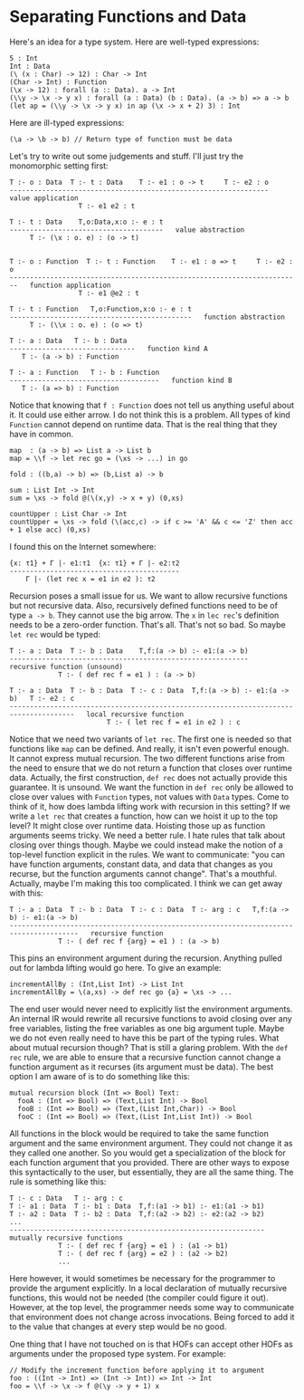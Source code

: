 # Separating Functions and Data

Here's an idea for a type system. Here are well-typed expressions:

    5 : Int
    Int : Data
    (\ (x : Char) -> 12) : Char -> Int
    (Char -> Int) : Function
    (\x -> 12) : forall (a :: Data). a -> Int
    (\\y -> \x -> y x) : forall (a : Data) (b : Data). (a -> b) => a -> b
    (let ap = (\\y -> \x -> y x) in ap (\x -> x + 2) 3) : Int

Here are ill-typed expressions:

    (\a -> \b -> b) // Return type of function must be data

Let's try to write out some judgements and stuff. I'll just try the monomorphic
setting first:

    T :- o : Data  T :- t : Data    T :- e1 : o -> t     T :- e2 : o
    ----------------------------------------------------------------   value application
                     T :- e1 e2 : t

    T :- t : Data    T,o:Data,x:o :- e : t
    --------------------------------------   value abstraction
         T :- (\x : o. e) : (o -> t)


    T :- o : Function  T :- t : Function    T :- e1 : o => t     T :- e2 : o
    ------------------------------------------------------------------------   function application
                     T :- e1 @e2 : t

    T :- t : Function   T,o:Function,x:o :- e : t
    ---------------------------------------------   function abstraction
         T :- (\\x : o. e) : (o => t)

    T :- a : Data   T :- b : Data
    -------------------------------   function kind A
       T :- (a -> b) : Function

    T :- a : Function   T :- b : Function
    -------------------------------------   function kind B
       T :- (a => b) : Function

Notice that knowing that `f : Function` does not tell us anything useful about
it. It could use either arrow. I do not think this is a problem. All types of
kind `Function` cannot depend on runtime data. That is the real thing that
they have in common.

    map  : (a -> b) => List a -> List b
    map = \\f -> let rec go = (\xs -> ...) in go

    fold : ((b,a) -> b) => (b,List a) -> b

    sum : List Int -> Int
    sum = \xs -> fold @(\(x,y) -> x + y) (0,xs)

    countUpper : List Char -> Int
    countUpper = \xs -> fold (\(acc,c) -> if c >= 'A' && c <= 'Z' then acc + 1 else acc) (0,xs)

I found this on the Internet somewhere:

    {x: τ1} + Γ |- e1:τ1  {x: τ1} + Γ |- e2:τ2
    ------------------------------------------
        Γ |- (let rec x = e1 in e2 ): τ2

Recursion poses a small issue for us. We want to allow recursive functions but
not recursive data. Also, recursively defined functions need to be of type
`a -> b`. They cannot use the big arrow. The `x` in `lec rec`'s definition
needs to be a zero-order function. That's all. That's not so bad. So maybe
`let rec` would be typed:

    T :- a : Data  T :- b : Data    T,f:(a -> b) :- e1:(a -> b)
    -----------------------------------------------------------   recursive function (unsound)
                T :- ( def rec f = e1 ) : (a -> b)

    T :- a : Data  T :- b : Data  T :- c : Data  T,f:(a -> b) :- e1:(a -> b)   T :- e2 : c
    --------------------------------------------------------------------------------------   local recursive function
                            T :- ( let rec f = e1 in e2 ) : c

Notice that we need two variants of `let rec`. The first one is needed so that
functions like `map` can be defined. And really, it isn't even powerful enough.
It cannot express mutual recursion. The two different functions arise from the
need to ensure that we do not return a function that closes over runtime data.
Actually, the first construction, `def rec` does not actually provide this
guarantee. It is unsound. We want the function in `def rec` only be allowed
to close over values with `Function` types, not values with `Data` types. Come
to think of it, how does lambda lifting work with recursion in this setting?
If we write a `let rec` that creates a function, how can we hoist it up to
the top level? It might close over runtime data. Hoisting those up as function
arguments seems tricky. We need a better rule. I hate rules that talk about
closing over things though. Maybe we could instead make the notion of a
top-level function explicit in the rules. We want to communicate: "you can
have function arguments, constant data, and data that changes as you recurse,
but the function arguments cannot change". That's a mouthful. Actually, maybe
I'm making this too complicated. I think we can get away with this:

    T :- a : Data  T :- b : Data  T :- c : Data  T :- arg : c   T,f:(a -> b) :- e1:(a -> b)
    ---------------------------------------------------------------------------------------   recursive function
                T :- ( def rec f {arg} = e1 ) : (a -> b)

This pins an environment argument during the recursion. Anything pulled out
for lambda lifting would go here. To give an example:

    incrementAllBy : (Int,List Int) -> List Int
    incrementAllBy = \(a,xs) -> def rec go {a} = \xs -> ...

The end user would never need to explicitly list the environment arguments.
An internal IR would rewrite all recursive functions to avoid closing over
any free variables, listing the free variables as one big argument tuple.
Maybe we do not even really need to have this be part of the typing rules.
What about mutual recursion though? That is still a glaring problem. With
the `def rec` rule, we are able to ensure that a recursive function cannot
change a function argument as it recurses (its argument must be data).
The best option I am aware of is to do something like this:

    mutual recursion block (Int => Bool) Text:
      fooA : (Int => Bool) => (Text,List Int) -> Bool
      fooB : (Int => Bool) => (Text,(List Int,Char)) -> Bool
      fooC : (Int => Bool) => (Text,(List Int,List Int)) -> Bool

All functions in the block would be required to take the same function
argument and the same environment argument. They could not change it as they
called one another. So you would get a specialization of the block for each
function argument that you provided. There are other ways to expose this
syntactically to the user, but essentially, they are all the same thing.
The rule is something like this:

    T :- c : Data   T :- arg : c
    T :- a1 : Data  T :- b1 : Data  T,f:(a1 -> b1) :- e1:(a1 -> b1)
    T :- a2 : Data  T :- b2 : Data  T,f:(a2 -> b2) :- e2:(a2 -> b2)
    ...
    ---------------------------------------------------------------   mutually recursive functions
                T :- ( def rec f {arg} = e1 ) : (a1 -> b1)
                T :- ( def rec f {arg} = e2 ) : (a2 -> b2)
                ...

Here however, it would sometimes be necessary for the programmer to provide
the argument explicitly. In a local declaration of mutually recursive
functions, this would not be needed (the compiler could figure it out).
However, at the top level, the programmer needs some way to communicate
that environment does not change across invocations. Being forced to
add it to the value that changes at every step would be no good.

One thing that I have not touched on is that HOFs can accept other HOFs
as arguments under the proposed type system. For example:

    // Modify the increment function before applying it to argument
    foo : ((Int -> Int) => (Int -> Int)) => Int -> Int
    foo = \\f -> \x -> f @(\y -> y + 1) x
